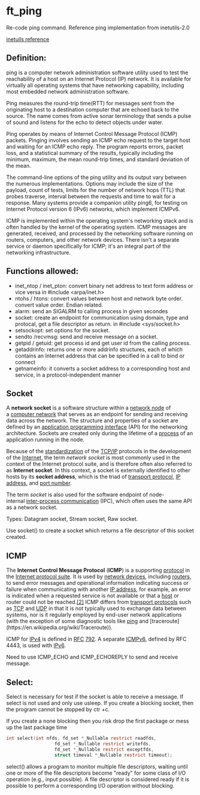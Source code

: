 # ft_ping

Re-code ping command. Reference ping implementation from inetutils-2.0

[inetuils reference](https://ftp.gnu.org/gnu/inetutils/)

## Definition:

ping is a computer network administration software utility used to test the reachability of a host on an Internet Protocol (IP) network. It is available for virtually all operating systems that have networking capability, including most embedded network administration software.

Ping measures the round-trip time(RTT) for messages sent from the originating host to a destination computer that are echoed back to the source. The name comes from active sonar terminology that sends a pulse of sound and listens for the echo to detect objects under water.

Ping operates by means of Internet Control Message Protocol (ICMP) packets. Pinging involves sending an ICMP echo request to the target host and waiting for an ICMP echo reply. The program reports errors, packet loss, and a statistical summary of the results, typically including the minimum, maximum, the mean round-trip times, and standard deviation of the mean.

The command-line options of the ping utility and its output vary between the numerous implementations. Options may include the size of the payload, count of tests, limits for the number of network hops (TTL) that probes traverse, interval between the requests and time to wait for a response. Many systems provide a companion utility ping6, for testing on Internet Protocol version 6 (IPv6) networks, which implement ICMPv6.

ICMP is implemented within the operating system's networking stack and is often handled by the kernel of the operating system. ICMP messages are generated, received, and processed by the networking software running on routers, computers, and other network devices. There isn't a separate service or daemon specifically for ICMP; it's an integral part of the networking infrastructure.

## Functions allowed:

- inet_ntop / inet_pton: convert binary net address to text form address or vice versa in #include <arpa/inet.h>
- ntohs / htons: convert values between host and network byte order. convert value order. Endian related.
- alarm: send an SIGALRM to calling process in given secondes
- socket: create an endpoint for communication using domain, type and protocal, get a file descriptor as return. in  #include <sys/socket.h>
- setsockopt: set options for the socket.
- sendto /recvmsg: send and receive message on a socket.
- getpid / getuid: get process id and get user id from the calling process.
- getaddrinfo: returns one or more addrinfo structures,
each of which contains an Internet address that can be specified
in a call to bind or connect
- getnameinfo: it converts a socket address to a corresponding host and service, in
a protocol-independent manner

## Socket

A **network socket** is a software structure within a [network node](https://en.wikipedia.org/wiki/Node_(networking)) of a [computer network](https://en.wikipedia.org/wiki/Computer_network) that serves as an endpoint for sending and receiving data across the network. The structure and properties of a socket are defined by an [application programming interface](https://en.wikipedia.org/wiki/Application_programming_interface) (API) for the networking architecture. Sockets are created only during the lifetime of a [process](https://en.wikipedia.org/wiki/Process_(computing)) of an application running in the node.

Because of the [standardization](https://en.wikipedia.org/wiki/Standardization) of the [TCP/IP](https://en.wikipedia.org/wiki/TCP/IP) protocols in the development of the [Internet](https://en.wikipedia.org/wiki/Internet), the term *network socket* is most commonly used in the context of the Internet protocol suite, and is therefore often also referred to as **Internet socket**. In this context, a socket is externally identified to other hosts by its **socket address**, which is the triad of [transport protocol](https://en.wikipedia.org/wiki/Transport_protocol), [IP address](https://en.wikipedia.org/wiki/IP_address), and [port number](https://en.wikipedia.org/wiki/Port_number).

The term *socket* is also used for the software endpoint of node-internal [inter-process communication](https://en.wikipedia.org/wiki/Inter-process_communication) (IPC), which often uses the same API as a network socket.

Types: Datagram socket, Stream socket, Raw socket.

Use socket() to create a socket which returns a file descriptor of this socket created.

## ICMP

The **Internet Control Message Protocol** (**ICMP**) is a supporting [protocol](https://en.wikipedia.org/wiki/Communications_protocol) in the [Internet protocol suite](https://en.wikipedia.org/wiki/Internet_protocol_suite). It is used by [network devices](https://en.wikipedia.org/wiki/Network_device), including [routers](https://en.wikipedia.org/wiki/Router_(computing)), to send error messages and operational information indicating success or failure when communicating with another [IP address](https://en.wikipedia.org/wiki/IP_address), for example, an error is indicated when a requested service is not available or that a [host](https://en.wikipedia.org/wiki/Host_(network)) or router could not be reached.[[2]](https://en.wikipedia.org/wiki/Internet_Control_Message_Protocol#cite_note-Forouzan-2) ICMP differs from [transport protocols](https://en.wikipedia.org/wiki/Transport_protocol) such as [TCP](https://en.wikipedia.org/wiki/Transmission_Control_Protocol) and [UDP](https://en.wikipedia.org/wiki/User_Datagram_Protocol) in that it is not typically used to exchange data between systems, nor is it regularly employed by end-user network applications (with the exception of some diagnostic tools like [ping](https://en.wikipedia.org/wiki/Ping_(networking_utility)) and [traceroute](https://en.wikipedia.org/wiki/Traceroute)).

ICMP for [IPv4](https://en.wikipedia.org/wiki/IPv4) is defined in [RFC](https://en.wikipedia.org/wiki/RFC_(identifier)) [792](https://datatracker.ietf.org/doc/html/rfc792). A separate [ICMPv6](https://en.wikipedia.org/wiki/ICMPv6), defined by RFC 4443, is used with [IPv6](https://en.wikipedia.org/wiki/IPv6).

Need to use ICMP_ECHO and ICMP_ECHOREPLY to send and receive message.

## Select:

Select is necessary for test if the socket is able to receive a message. If select is not used and only use usleep. If you create a blocking socket, then the program cannot be stopped by ctr +c. 

If you create a none blocking then you risk drop the first package or mess up the last package time

```c
int select(int nfds, fd_set *_Nullable restrict readfds,
                  fd_set *_Nullable restrict writefds,
                  fd_set *_Nullable restrict exceptfds,
                  struct timeval *_Nullable restrict timeout);
```

select() allows a program to monitor multiple file descriptors, waiting until one or more of the file descriptors become "ready" for some class of I/O operation (e.g., input possible).  A file descriptor is considered ready if it is possible to perform a corresponding I/O operation without blocking.